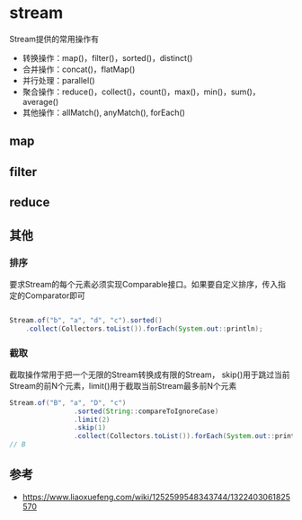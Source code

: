 # stream

Stream提供的常用操作有

- 转换操作：map()，filter()，sorted()，distinct()
- 合并操作：concat()，flatMap()
- 并行处理：parallel()
- 聚合操作：reduce()，collect()，count()，max()，min()，sum()，average()
- 其他操作：allMatch(), anyMatch(), forEach()

## map

## filter

## reduce

## 其他

### 排序

要求Stream的每个元素必须实现Comparable接口。如果要自定义排序，传入指定的Comparator即可

```java

Stream.of("b", "a", "d", "c").sorted()
    .collect(Collectors.toList()).forEach(System.out::println);
```

### 截取

截取操作常用于把一个无限的Stream转换成有限的Stream，
skip()用于跳过当前Stream的前N个元素，limit()用于截取当前Stream最多前N个元素

```java
Stream.of("B", "a", "D", "c")
                .sorted(String::compareToIgnoreCase)
                .limit(2)
                .skip(1)
                .collect(Collectors.toList()).forEach(System.out::println);
// B
```

## 参考

- <https://www.liaoxuefeng.com/wiki/1252599548343744/1322403061825570>
